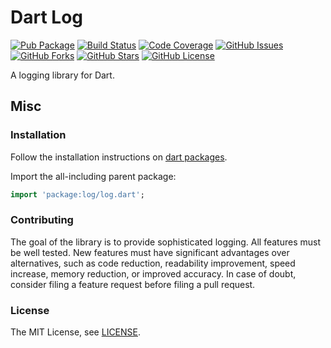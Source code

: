 Dart Log
========

[![Pub Package](https://img.shields.io/pub/v/log.svg)](https://pub.dev/packages/log)
[![Build Status](https://github.com/renggli/dart-log/actions/workflows/dart.yml/badge.svg?branch=main)](https://github.com/renggli/dart-log/actions/workflows/dart.yml)
[![Code Coverage](https://codecov.io/gh/renggli/dart-log/branch/main/graph/badge.svg?token=b0fvRMeMBR)](https://codecov.io/gh/renggli/dart-log)
[![GitHub Issues](https://img.shields.io/github/issues/renggli/dart-log.svg)](https://github.com/renggli/dart-log/issues)
[![GitHub Forks](https://img.shields.io/github/forks/renggli/dart-log.svg)](https://github.com/renggli/dart-log/network)
[![GitHub Stars](https://img.shields.io/github/stars/renggli/dart-log.svg)](https://github.com/renggli/dart-log/stargazers)
[![GitHub License](https://img.shields.io/badge/license-MIT-blue.svg)](https://raw.githubusercontent.com/renggli/dart-log/main/LICENSE)

A logging library for Dart.

Misc
----

### Installation

Follow the installation instructions on [dart packages](https://pub.dev/packages/log/install).

Import the all-including parent package:

```dart
import 'package:log/log.dart';
```

### Contributing

The goal of the library is to provide sophisticated logging. All features must be well tested. New features must have significant advantages over alternatives, such as code reduction, readability improvement, speed increase, memory reduction, or improved accuracy. In case of doubt, consider filing a feature request before filing a pull request.

### License

The MIT License, see [LICENSE](https://github.com/renggli/dart-log/raw/main/LICENSE).
